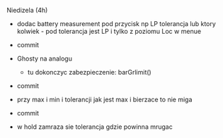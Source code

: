 Niedizela (4h)
- dodac battery measurement pod przycisk np LP tolerancja lub ktory kolwiek - pod tolerancja jest LP i tylko z poziomu Loc w menue
- commit
- Ghosty na analogu
	- tu dokonczyc zabezpieczenie: barGrlimit()
- commit
- przy max i min i tolerancji jak jest max i bierzace to nie miga
- commit

- w hold zamraza sie tolerancja gdzie powinna mrugac